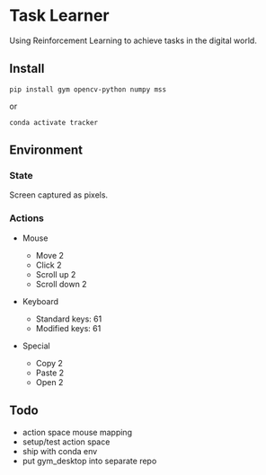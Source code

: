 # Task Learner
Using Reinforcement Learning to achieve tasks in the digital world.

## Install
```
pip install gym opencv-python numpy mss
```
or

```
conda activate tracker
```

## Environment
### State
Screen captured as pixels.

### Actions
- Mouse
    - Move 2
    - Click 2
    - Scroll up 2 
    - Scroll down 2

- Keyboard
    - Standard keys: 61     
    - Modified keys: 61

- Special
    - Copy 2
    - Paste 2
    - Open 2


## Todo
- action space mouse mapping
- setup/test action space
- ship with conda env
- put gym_desktop into separate repo